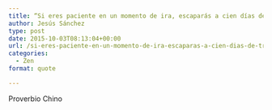 ```yaml
---
title: “Si eres paciente en un momento de ira, escaparás a cien días de tristeza”
author: Jesús Sánchez
type: post
date: 2015-10-03T08:13:04+00:00
url: /si-eres-paciente-en-un-momento-de-ira-escaparas-a-cien-dias-de-tristeza/
categories:
  - Zen
format: quote

---
```

Proverbio Chino